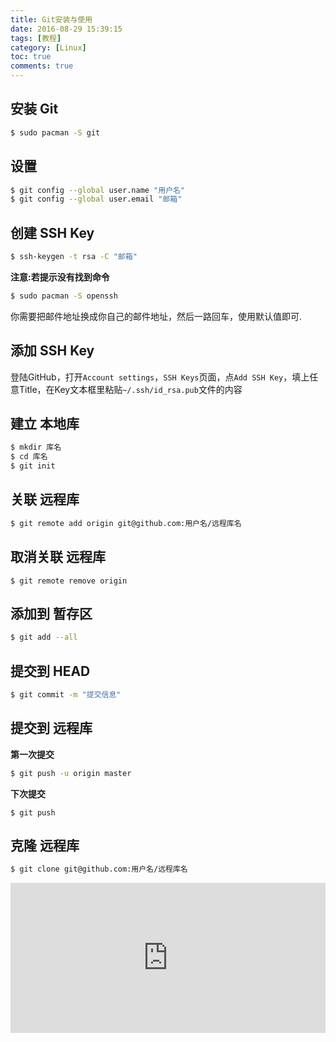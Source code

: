 ```yaml
---
title: Git安装与使用
date: 2016-08-29 15:39:15
tags: [教程]
category: [Linux]
toc: true
comments: true
---
```

## 安装 Git
```bash
$ sudo pacman -S git
```
## 设置
```bash
$ git config --global user.name "用户名"
$ git config --global user.email "邮箱"
```
## 创建 SSH Key
```bash
$ ssh-keygen -t rsa -C "邮箱"
```
**注意:若提示没有找到命令**

```bash
$ sudo pacman -S openssh
```
你需要把邮件地址换成你自己的邮件地址，然后一路回车，使用默认值即可.

## 添加 SSH Key
登陆GitHub，打开`Account settings`，`SSH Keys`页面，点`Add SSH Key`，填上任意Title，在Key文本框里粘贴`~/.ssh/id_rsa.pub`文件的内容

## 建立 本地库
```bash
$ mkdir 库名
$ cd 库名
$ git init
``` 
## 关联 远程库
```bash
$ git remote add origin git@github.com:用户名/远程库名
```
## 取消关联 远程库
```
$ git remote remove origin
```
## 添加到 暂存区
```bash
$ git add --all
```
## 提交到 HEAD
```bash
$ git commit -m "提交信息"
```
## 提交到 远程库
**第一次提交**

```bash
$ git push -u origin master
```

**下次提交**

```
$ git push
```
## 克隆 远程库
```bash
$ git clone git@github.com:用户名/远程库名
```

<iframe src="https://invalidcode.github.io/donate/" style="overflow-x:hidden;overflow-y:hidden; border:0xp none #fff; min-height:240px; width:100%;"  frameborder="0" scrolling="no"></iframe>

